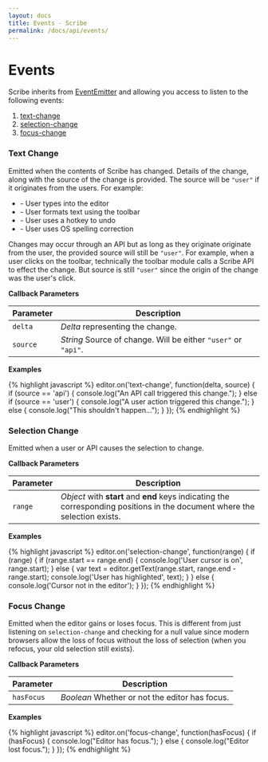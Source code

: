 ```yaml
---
layout: docs
title: Events - Scribe
permalink: /docs/api/events/
---
```


# Events

Scribe inherits from [EventEmitter](https://github.com/asyncly/EventEmitter2) and allowing you access to listen to the following events:

1. [text-change](#text-change)
1. [selection-change](#selection-change)
1. [focus-change](#focus-change)

### Text Change

Emitted when the contents of Scribe has changed. Details of the change, along with the source of the change is provided. The source will be `"user"` if it originates from the users. For example:

- \- User types into the editor
- \- User formats text using the toolbar
- \- User uses a hotkey to undo
- \- User uses OS spelling correction

Changes may occur through an API but as long as they originate originate from the user, the provided source will still be `"user"`. For example, when a user clicks on the toolbar, technically the toolbar module calls a Scribe API to effect the change. But source is still `"user"` since the origin of the change was the user's click.

**Callback Parameters**

| Parameter | Description
|-----------|-------------
| `delta`   | _Delta_ representing the change.
| `source`  | _String_ Source of change. Will be either `"user"` or `"api"`.

**Examples**

{% highlight javascript %}
editor.on('text-change', function(delta, source) {
  if (source == 'api') {
    console.log("An API call triggered this change.");
  } else if (source == 'user') {
    console.log("A user action triggered this change.");
  } else {
    console.log("This shouldn't happen...");
  }
});
{% endhighlight %}

### Selection Change

Emitted when a user or API causes the selection to change.

**Callback Parameters**

| Parameter | Description
|-----------|-------------
| `range`   | _Object_ with **start** and **end** keys indicating the corresponding positions in the document where the selection exists.

**Examples**

{% highlight javascript %}
editor.on('selection-change', function(range) {
  if (range) {
    if (range.start == range.end) {
      console.log('User cursor is on', range.start);
    } else {
      var text = editor.getText(range.start, range.end - range.start);
      console.log('User has highlighted', text);
    }
  } else {
    console.log('Cursor not in the editor');
  }
});
{% endhighlight %}

### Focus Change

Emitted when the editor gains or loses focus. This is different from just listening on `selection-change` and checking for a null value since modern browsers allow the loss of focus without the loss of selection (when you refocus, your old selection still exists).

**Callback Parameters**

| Parameter  | Description
|------------|-------------
| `hasFocus` | _Boolean_ Whether or not the editor has focus.

**Examples**

{% highlight javascript %}
editor.on('focus-change', function(hasFocus) {
  if (hasFocus) {
    console.log("Editor has focus.");
  } else {
    console.log("Editor lost focus.");
  }
});
{% endhighlight %}
